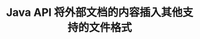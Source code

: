 ---
############################# Static ############################
layout: "auto-gen-gist"
draft: false
path: "zh/assembly/java/document/doc"
otherformats: PDF HTML XPS TIFF MHTML TXT XAML EPUB SVG PS PCL XML OTT OXPS MD POT OTP DOCX DOCM DOT DOTX DOTM RTF ODT OTT XLS XLT XLSX XLSM XLTX XLTM XLSB ODS PPT PPTX PPTM PPS PPSX PPSM  POTX POTM ODP EML EMLX MSG 

############################# Head ############################
head_title: "Java API：将外部文档的内容添加到 DOC 文件格式"
head_description: "GroupDocs.Assembly Java API 允许将外部文档的内容动态插入各种文件格式，如 PDF、DOCX、RTF、XLSX、CSV、PPTX、EML、MSG 等。"

############################# Header ############################
title: "Java API 将外部文档的内容插入其他支持的文件格式"
description: "GroupDocs.Assembly for Java 提供了将外部文档内容插入报告、电子邮件和各种支持的文件格式（如 PDF、DOC、DOCX、XLSX、CSV、PPTX、EML、MSG 等）的功能。"

######################### Download Button #######################
button:
    enable: true

############################# About ############################
about:
    enable: true
    title: "如何通过 Java 将外部文档的内容插入其他流行的文件格式？"
    content: |
       文档或文件是包含信息的电子副本或硬拷贝，用户可以在以后的某个阶段检索这些信息。根据 Wikipedia，文档可以是结构化的，例如表格文档、列表、表格或科学图表，也可以是半结构化的，例如书籍或报纸文章，或者是非结构化的，例如手写笔记。 GroupDocs.Assembly for Java 是一个非常有用的 API，它使软件开发人员能够为文档自动化和报告构建强大的应用程序。它完全支持识别和处理多种文档格式，例如 PDF、Microsoft Word、Excel 工作表、PowerPoint、HTML、Outlook 电子邮件等等。它支持许多用于处理报告的高级功能，例如操作模板元素、列表报告、图表报告、表格报告等。此外，该 API 还完全支持与文档内容添加和修改相关的多项高级功能，例如向文档页面添加内容、向电子表格单元格插入数据、内容替换、向演示幻灯片添加内容等等。

############################# content ############################
steps:
    enable: true
    block:
    - title_left: "通过 Java 将外部文件内容添加到 Word 文档"
      content_left: |
       GroupDocs.Assembly Java API 帮助计算机程序员在他们自己的 Java 应用程序中处理文档操作任务。 它完全支持外部文档的文件内容到各种类型的文档类型。 下面的 Java 代码示例展示了如何仅用几行代码将外部文件的内容添加到文字处理文档中。

      title_right: "如何将文档内容插入 DOC 文件"
      content_right: |
        * 设置源文档模板
        * 设置目标文件报告
        * 创建 [DocumentAssembler](https://apireference.groupdocs.com/assembly/java/com.groupdocs.assembly/DocumentAssembler) 类的实例
        * 调用 [AssembleDocument](https://apireference.groupdocs.com/assembly/java/com.groupdocs.assembly/DocumentAssembler#assembleDocument-java.io.InputStream-java.io.OutputStream-com.groupdocs.assembly.LoadSaveOptions-com.groupdocs.assembly.DataSourceInfo...-) 方法来组装文档。 它支持
           * 从中读取模板文档的流。
           * 写入结果文档的流。
           * 指定文件加载和保存的附加选项。
           * 提供有关要使用的数据源对象的信息。

      gisthash: "abb65f9e514add59870865121ed3c526"
      gistfile: "insert_documents_to_word_processing.java"

    - title_left: "通过 Java 将外部文件的内容添加到电子邮件中"
      content_left: |
       GroupDocs.Assembly Java API 包含将动态外部文档的内容插入到几种流行的文档文件格式和电子邮件消息的功能。 下面的 java 代码展示了程序员如何在没有任何外部应用程序的情况下将外部文档的内容添加到他们的电子邮件文档中。

      title_right: "如何将文件内容添加到 DOC 文档"
      content_right: |
        * 设置源文档模板
        * 设置目标文件报告
        * 创建 [DocumentAssembler](https://apireference.groupdocs.com/assembly/java/com.groupdocs.assembly/DocumentAssembler) 类的实例
        * 调用 [AssembleDocument](https://apireference.groupdocs.com/assembly/java/com.groupdocs.assembly/DocumentAssembler#assembleDocument-java.io.InputStream-java.io.OutputStream-com.groupdocs.assembly.LoadSaveOptions-com.groupdocs.assembly.DataSourceInfo...-) 方法来组装文档。 它支持
          * 从中读取模板文档的流。
          * 写入结果文档的流。
          * 指定文件加载和保存的附加选项。
          * 提供有关要使用的数据源对象的信息。

      gisthash: "b72d7608548993ffbe62f97c798ba021"
      gistfile: "Insert_dynamic_documents_to_emails.java"

    - title_left: "系统要求"
      content_left: |
       所有主要平台和操作系统都支持 GroupDocs.Assembly Java API。 它可以生成 Microsoft Word、Excel、PowerPoint、Outlook、OpenOffice 和 50 多种其他格式的文档。 如需完整的系统要求指南，请访问 [系统要求](https://docs.groupdocs.com/assembly/java/system-requirements/) 在执行以下代码之前，请确保您已安装以下先决条件 系统：
         * 操作系统：Microsoft Windows、Linux、MacOS
         * Java 版本支持：J2SE 7.0 (1.7)、J2SE 8.0 (1.8) 或以上
         * 从 [Maven](https://mvnrepository.com/artifact/com.groupdocs/groupdocs-assembly/) 获取最新版本的 GroupDocs.Assembly Java API
        
      title_right: "为什么使用"
      content_right: |
        * 从模板创建自定义文档。
        * 动态附加电子邮件附件。
        * 创建和自动化文档不需要额外的软件。
        * 根据数据源生成输出文档。
        * 在报表中动态插入文档内容
        * 在电子表格组装期间应用公式。
        * 支持多种数据格式
        * 顺序数据操作支持。

demos:
    enable: true
        

more_formats:
    enable: true


back_to_top:
    enable: true
---